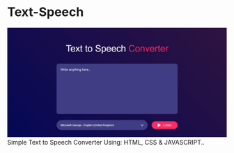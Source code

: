 # Text-Speech

![](screenshot-speech.jpg)
Simple Text to Speech Converter
Using:
HTML,
CSS &
JAVASCRIPT..
